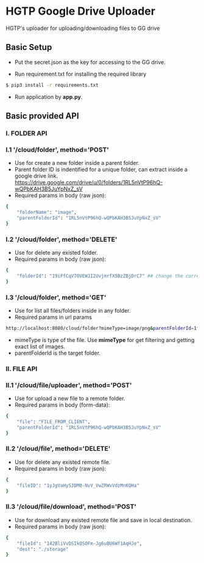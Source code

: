 # HGTP Google Drive Uploader 
HGTP's uploader for uploading/downloading files to GG drive

## Basic Setup 

- Put the secret.json as the key for accessing to the GG drive.

- Run requirement.txt for installing the required library
```bash
$ pip3 install -r requirements.txt 
```
- Run application by **app.py**.

## Basic provided API 
### I. FOLDER API
### I.1 '/cloud/folder', method='POST'
- Use for create a new folder inside a parent folder.
- Parent folder ID is indentified for a unique folder, can extract inside a google drive link.
https://drive.google.com/drive/u/0/folders/1RL5nVtP96hQ-wQPbKAH3B5JuYpNxZ_sV
- Required params in body (raw json):
```bash
{
    "folderName": "image",
    "parentFolderId": "1RL5nVtP96hQ-wQPbKAH3B5JuYpNxZ_sV"
}
```
### I.2 '/cloud/folder', method='DELETE'
- Use for delete any existed folder.
- Required params in body (raw json):
```bash
{
    "folderId": "19iFfCqV70VEWJI2UvjmrfX5BzZBjDrC7" ## change the correspoding ID
}
```


### I.3 '/cloud/folder', method='GET'
- Use for list all files/folders inside in any folder. 
- Required params in url params  
```bash
http://localhost:8080/cloud/folder?mimeType=image/png&parentFolderId=1fFa8uKDWoFVaXcy0Guk8zpRXxeD1FZLd
```
- mimeType is type of the file. Use **mimeType** for get filtering and getting exact list of images.
- parentFolderId is the target folder.
### II. FILE API
### II.1 '/cloud/file/uploader', method='POST'
- Use for upload a new file to a remote folder.
- Required params in body (form-data):
```bash
{
    "file": "FILE_FROM_CLIENT",
    "parentFolderId": "1RL5nVtP96hQ-wQPbKAH3B5JuYpNxZ_sV"
}
```

### II.2 '/cloud/file', method='DELETE'
- Use for delete any existed remote file.
- Required params in body (raw json):
```bash
{
    "fileID": "1yJgVaHySJDM0-NvV_VwZRWvVdzMnKQHa"
}
```


### II.3 '/cloud/file/download', method='POST'
- Use for download any existed remote file and save in local destination.
- Required params in body (raw json):
```bash
{
    "fileId": "142BliVvDSIkQSOFm-Jg6uBU6Wf1AqHJe",
    "dest": "./storage"
}
```

